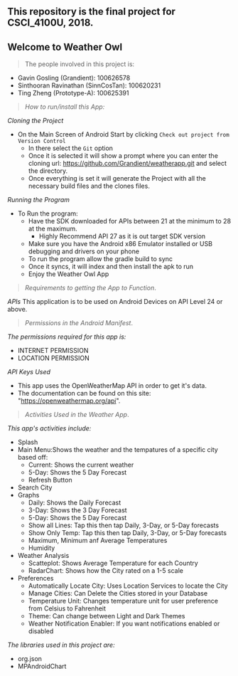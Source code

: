 ## This repository is the final project for CSCI_4100U, 2018.

## Welcome to Weather Owl 

>The people involved in this project is:
* Gavin Gosling (Grandient): 100626578
* Sinthooran Ravinathan (SinnCosTan): 100620231
* Ting Zheng (Prototype-A): 100625391

>_How to run/install this App:_

*Cloning the Project*
* On the Main Screen of Android Start by clicking `Check out project from Version Control`
   * In there select the `Git` option
   * Once it is selected it will show a prompt where you can enter the cloning url: https://github.com/Grandient/weatherapp.git and select the directory.
   * Once everything is set it will generate the Project with all the necessary build files and the clones files.

*Running the Program*
* To Run the program:
   * Have the SDK downloaded for APIs between 21 at the minimum to 28 at the maximum. 
      * Highly Recommend API 27 as it is out target SDK version
   * Make sure you have the Android x86 Emulator installed or USB debugging and drivers on your phone
   * To run the program allow the gradle build to sync
   * Once it syncs, it will index and then install the apk to run
   * Enjoy the Weather Owl App
  
  
>_Requirements to getting the App to Function_.

*APIs*
This application is to be used on Android Devices on API Level 24 or above.


>_Permissions in the Android Manifest_.

*The permissions required for this app is:* 
* INTERNET PERMISSION
* LOCATION PERMISSION

*API Keys Used*
* This app uses the OpenWeatherMap API in order to get it's data.
* The documentation can be found on this site: "https://openweathermap.org/api".


>_Activities Used in the Weather App_.

*This app's activities include:*
* Splash
* Main Menu:Shows the weather and the tempatures of a specific city based off:
   * Current: Shows the current weather
   * 5-Day: Shows the 5 Day Forecast
   * Refresh Button
* Search City
* Graphs
  * Daily: Shows the Daily Forecast
  * 3-Day: Shows the 3 Day Forecast
  * 5-Day: Shows the 5 Day Forecast
  * Show all Lines: Tap this then tap Daily, 3-Day, or 5-Day forecasts
  * Show Only Temp: Tap this then tap Daily, 3-Day, or 5-Day forecasts
  * Maximum, Minimum anf Average Temperatures
  * Humidity
* Weather Analysis
  * Scatteplot: Shows Average Temperature for each Country
  * RadarChart: Shows how the City rated on a 1-5 scale
* Preferences
  * Automatically Locate City: Uses Location Services to locate the City
  * Manage Cities: Can Delete the Cities stored in your Database
  * Temperature Unit: Changes temperature unit for user preference from Celsius to Fahrenheit
  * Theme: Can change between Light and Dark Themes
  * Weather Notification Enabler: If you want notifications enabled or disabled
    
*The libraries used in this project are:*
* org.json
* MPAndroidChart
